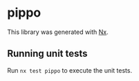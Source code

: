 # pippo

This library was generated with [Nx](https://nx.dev).

## Running unit tests

Run `nx test pippo` to execute the unit tests.
